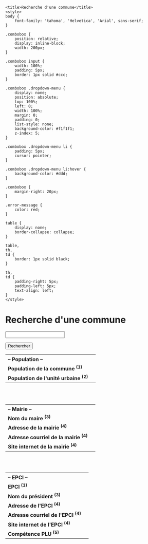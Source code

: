 <html lang="fr">

<head>
	<meta charset="UTF-8">
	<meta name="viewport" content="width=device-width, initial-scale=1.0">
	<meta http-equiv="Content-Security-Policy" content="default-src 'none'; script-src 'self' ; connect-src 'self' https://geo.api.gouv.fr https://api-lannuaire.service-public.fr; frame-ancestors 'none';">
	<meta http-equiv="X-Content-Type-Options" content="nosniff">
	<meta name="referrer" content="strict-origin">
	<meta http-equiv="Strict-Transport-Security" content="max-age=63072000; includeSubDomains; preload">
	<script src="https://cdn.jsdelivr.net/npm/validator@13.12.0/validator.min.js"></script>

	<title>Recherche d'une commune</title>
	<style>
	body {
		font-family: 'tahoma', 'Helvetica', 'Arial', sans-serif;
	}
	
	.combobox {
		position: relative;
		display: inline-block;
		width: 200px;
	}
	
	.combobox input {
		width: 100%;
		padding: 5px;
		border: 1px solid #ccc;
	}
	
	.combobox .dropdown-menu {
		display: none;
		position: absolute;
		top: 100%;
		left: 0;
		width: 100%;
		margin: 0;
		padding: 0;
		list-style: none;
		background-color: #f1f1f1;
		z-index: 5;
	}
	
	.combobox .dropdown-menu li {
		padding: 5px;
		cursor: pointer;
	}
	
	.combobox .dropdown-menu li:hover {
		background-color: #ddd;
	}
	
	.combobox {
		margin-right: 20px;
	}
	
	.error-message {
		color: red;
	}
	
	table {
		display: none;
		border-collapse: collapse;
	}
	
	table,
	th,
	td {
		border: 1px solid black;
	}
	
	th,
	td {
		padding-right: 5px;
		padding-left: 5px;
		text-align: left;
	}
	</style>
</head>

<body>
	<h1>Recherche d'une commune</h1>
		<div class="combobox">
		<input type="text" id="communeInput" name="commune" autocomplete="off">
		<ul id="commune-list" class="dropdown-menu"></ul>
	</div>
	<button id="rechercherBtn">Rechercher</button>
	<div id="resultatCommune"></div>
	<div id="infos"></div>
	<table>
		<tr>
			<th colspan="2" style="text-align: left;"><b>– Population –</b></th>
		</tr>
		<tr>
			<td><b>Population de la commune <sup>(1)</sup></b></td>
			<td id="populationInfo"></td>
		</tr>
		<tr>
			<td><b>Population de l'unité urbaine <sup>(2)</sup></b></td>
			<td id="popUrbaineInfo"></td>
		</tr>
	</table>
	<br>
	<br>
	<table>
		<tr>
			<th colspan="2" style="text-align: left;"><b>– Mairie –</b></th>
		</tr>
		<tr>
			<td><b>Nom du maire <sup>(3)</sup></b></td>
			<td id="nomdumaire"></td>
		</tr>
		<tr>
			<td><b>Adresse de la mairie <sup>(4)</sup></b></td>
			<td id="adressemairie"></td>
		</tr>
		<tr>
			<td><b>Adresse courriel de la mairie <sup>(4)</sup></b></td>
			<td id="courrielmairie"></td>
		</tr>
		<tr>
			<td><b>Site internet de la mairie <sup>(4)</sup></b></td>
			<td id="sitemairie"></td>
		</tr>
	</table>
	<br>
	<br>
	<table>
		<tr>
			<th colspan="2" style="text-align: left;"><b>– EPCI –</b></th>
		</tr>
		<tr>
			<td><b>EPCI <sup>(1)</sup></b></td>
			<td id="epciInfo"></td>
		</tr>
		<tr>
			<td><b>Nom du président <sup>(3)</sup></b></td>
			<td id="nomdupresident"></td>
		</tr>
		<tr>
			<td><b>Adresse de l'EPCI <sup>(4)</sup></b></td>
			<td id="adresseEpci"></td>
		</tr>
		<tr>
			<td><b>Adresse courriel de l'EPCI <sup>(4)</sup></b></td>
			<td id="courrielEpci"></td>
		</tr>
		<tr>
			<td><b>Site internet de l'EPCI <sup>(4)</sup></b></td>
			<td id="siteEpci"></td>
		</tr>
		<tr>
			<td><b>Compétence PLU <sup>(5)</sup></b></td>
			<td id="competencePLU"></td>
		</tr>
	</table>
	<br>
	<script>
	document.addEventListener('DOMContentLoaded', function() {
const communeInput = document.getElementById("communeInput");
const communeList = document.getElementById("commune-list");
const rechercherBtn = document.getElementById("rechercherBtn");
const infosElement = document.getElementById("infos");
		let lastSearchTimeout;
		let selectedCodeCommune;
		
function updateElementText(elementId, text) {
    const element = document.getElementById(elementId);
    if (element && typeof text === 'string') {
        element.textContent = sanitizeText(text);
    } else {
        element.textContent = 'Données non disponibles';
    }
}


async function fetchCsvData(url) {
    try {
        const response = await fetch(url, {
    method: 'GET'
});
        if (!response.ok) {
            throw new Error(`Erreur réseau : ${response.status} ${response.statusText}`);
        }
        const text = await response.text();
        const data = parseCsv(text);
        return data.slice(1);
    } catch (error) {
        console.error("Erreur lors de la récupération du fichier CSV :", error);
        showError();
        return null;
    }
}

function updateElement(elementId, value) {
    const element = document.getElementById(elementId);
    if (!element) return;
    element.textContent = value ? sanitizeText(value) : 'Données non disponibles';
}

function parseCsv(text, separator = ';') {
    const lines = text.trim().split('\n');
    return lines.map(line => line.split(separator));
}

async function handlePluData(codeEpci) {
    try {
        const pluResponse = await fetch('https://raw.githubusercontent.com/PaysagesdeFrance/pdf/main/plu', {
    method: 'GET'
});
        if (!pluResponse.ok) {
            throw new Error(`Erreur réseau : ${pluResponse.status} ${pluResponse.statusText}`);
        }
        const pluText = await pluResponse.text();
        const lines = pluText.split('\n');
        const line = lines.find(line => line.startsWith(`${codeEpci},`));
        if (line) {
            const uuValues = line.split(',');
            const numAssocie = uuValues[1];
            let message = "";
            if (numAssocie === "0") {
                message = "non";
            } else if (numAssocie === "1") {
                message = "oui";
            } else {
                message = "Valeur inconnue";
            }
            document.getElementById('competencePLU').textContent = sanitizeText(message);
        } else {
            document.getElementById('competencePLU').textContent = "Information non disponible";
        }
    } catch (error) {
        console.error("Erreur lors de la récupération des données PLU :", error);
        showError();
    }
}


function handlePopulationData(data) {
    if (!Array.isArray(data) || data.length === 0 || typeof data[0] !== 'object' || typeof data[0].population !== 'number') {
        showError();
        updateElementText('populationInfo', 'Données non disponibles');
        return;
    }

    const population = data[0].population;
    if (Number.isInteger(population) && population >= 0 && population <= 100000000) {
        updateElementText('populationInfo', `${population} habitants`);
    } else {
        updateElementText('populationInfo', 'Données non disponibles');
    }
}



async function handleEpciData(data) {
    if (!Array.isArray(data) || data.length === 0 || typeof data[0] !== 'object' || !data[0].epci || typeof data[0].epci.nom !== 'string' || typeof data[0].codeEpci !== 'string') {
        showError();
        updateElementText('epciInfo', 'Données non disponibles');
        return;
    }

    const epci = data[0].epci;
    const nomEpci = epci.nom || 'Non disponible';
    const codeEpci = data[0].codeEpci;

    updateElementText('epciInfo', `${nomEpci} – (SIREN : ${codeEpci})`);

    if (codeEpci && codeEpci !== "200054781") {
        await fetchDataFromCsv('adresse', codeEpci);
        await fetchDataFromCsv('president', codeEpci);
        await handlePluData(codeEpci); // Ajout pour appeler correctement handlePluData
    } else {
        updateElementText('epciInfo', `Métropole du Grand Paris – dépend d'un EPT`);
    }
}

async function handleMaireData(codeCommune) {
    await fetchDataFromCsv('maire', codeCommune);
    await fetchDataFromCsv('adresse', codeCommune);
}

async function handleUniteUrbaineData(codeCommune) {
    try {
        const inseeResponse = await fetch('https://raw.githubusercontent.com/PaysagesdeFrance/pdf/main/insee', {
    method: 'GET'
});
        if (!inseeResponse.ok) {
            throw new Error(`Erreur réseau : ${inseeResponse.status} ${inseeResponse.statusText}`);
        }
        const inseeText = await inseeResponse.text();
        const inseeLines = inseeText.split('\n');
        const inseeLine = inseeLines.find(line => line.startsWith(`${codeCommune},`));

        if (inseeLine) {
            const values = inseeLine.split(',');
            const numUniteUrbaine = values[1].substring(0, 5);
            const uuResponse = await fetch('https://raw.githubusercontent.com/PaysagesdeFrance/pdf/main/uu', {
    method: 'GET'
});
            if (!uuResponse.ok) {
                throw new Error(`Erreur réseau : ${uuResponse.status} ${uuResponse.statusText}`);
            }
            const uuText = await uuResponse.text();
            const uuLines = uuText.split('\n');
            const uuLine = uuLines.find(uuLine => uuLine.includes(`${numUniteUrbaine},`));

            if (uuLine) {
                const uuValues = uuLine.split(',');
                const numAssocie = parseInt(uuValues[1], 10);
                let populationUrbainMessage = "";

                if (numAssocie <= 5) {
                    populationUrbainMessage = "inférieure à 100000 habitants";
                } else if (numAssocie === 8) {
                    populationUrbainMessage = "unité urbaine de Paris";
                } else if (numAssocie === 6 || numAssocie === 7) {
                    populationUrbainMessage = "supérieure à 100000 habitants";
                } else {
                    populationUrbainMessage = "Aucune condition spécifiée";
                }
                document.getElementById('popUrbaineInfo').textContent = sanitizeText(populationUrbainMessage);
            } else {
                document.getElementById('popUrbaineInfo').textContent = "hors unité urbaine";
            }
        } else {
            document.getElementById('popUrbaineInfo').textContent = "Information non disponible";
        }
    } catch (error) {
        console.error("Une erreur s'est produite lors de la récupération des données :", error);
        showError();
    }
}


function handleSearch() {
    const nomCommune = sanitizeText(communeInput.value.trim());
    infosElement.textContent = '';
    
    if (selectedCodeCommune) {
        fetchData(selectedCodeCommune);
        document.querySelectorAll("table").forEach(table => {
            table.style.display = "table";
        });
    } else {
        showError('Veuillez entrer le nom d\'une commune.');
    }
}


function showError(userMessage = "Une erreur s'est produite. Veuillez réessayer plus tard.") {
    const infosElement = document.getElementById("infos");
    infosElement.textContent = userMessage;
    console.error("Détails de l'erreur :", new Error().stack);
}


function hideCommuneList() {
    communeList.innerHTML = '';
    communeList.style.display = 'none';
}

function showCommuneList() {
    communeList.style.display = 'block';
}

function debounce(func, delay) {
    let debounceTimer;
    return function() {
        const context = this;
        const args = arguments;
        clearTimeout(debounceTimer);
        debounceTimer = setTimeout(() => func.apply(context, args), delay);
    };
}

communeInput.addEventListener("input", debounce(function() {
    var communeName = this.value;
    if (!validateInput(communeName, 'text', 50)) {
        showError();
        hideCommuneList();
        return;
    }
    if (communeName.length >= 1) {
        fetchCommunes(communeName);
    } else {
        hideCommuneList();
    }
}, 300));



async function fetchCommunes(communeName) {
    try {
        const response = await fetch(`https://geo.api.gouv.fr/communes?nom=${communeName}&limit=13`);
        if (!response.ok) {
            throw new Error("Erreur réseau lors de la récupération des communes.");
        }
        const data = await response.json();

        if (!Array.isArray(data) || data.length === 0) {
            throw new Error("Les données retournées par l'API sont invalides ou vides.");
        }

        communeList.innerHTML = '';
        data.forEach(function(commune) {
            if (typeof commune.nom !== 'string' || typeof commune.codeDepartement !== 'string' || typeof commune.code !== 'string') {
                console.warn("Données de la commune invalides : ", commune);
                return;
            }

            const listItem = document.createElement("li");
            listItem.textContent = `${sanitizeText(commune.nom)} (${sanitizeText(commune.codeDepartement)})`;
            listItem.addEventListener("click", function() {
                selectedCodeCommune = commune.code;
                communeInput.value = commune.nom;
                hideCommuneList();
                infosElement.textContent = '';

                document.getElementById('resultatCommune').textContent = '';
                document.getElementById('populationInfo').textContent = '';
                document.getElementById('popUrbaineInfo').textContent = '';
                document.getElementById('epciInfo').textContent = '';
                document.getElementById('nomdumaire').textContent = '';
                document.getElementById('adressemairie').textContent = '';
                document.getElementById('courrielmairie').textContent = '';
                document.getElementById('sitemairie').textContent = '';
                document.getElementById('nomdupresident').textContent = '';
                document.getElementById('adresseEpci').textContent = '';
                document.getElementById('courrielEpci').textContent = '';
                document.getElementById('siteEpci').textContent = '';
                document.getElementById('competencePLU').textContent = '';

                const resultatCommune = document.getElementById('resultatCommune');
                const h2Element = document.createElement('h2');
                h2Element.textContent = `– ${commune.nom} (${commune.codeDepartement}) – code INSEE ${selectedCodeCommune}`;
                resultatCommune.textContent = '';
                resultatCommune.appendChild(h2Element);

                if (resultatCommune.textContent.trim() !== "") {
                    rechercherBtn.focus();
                }
            });
            communeList.appendChild(listItem);
        });
        showCommuneList();
    } catch (error) {
        showError();
        console.error("Détails de l'erreur :", error);
    }
}


document.addEventListener("click", function(event) {
    if (!communeInput.contains(event.target) && !communeList.contains(event.target)) {
        hideCommuneList();
    }
    if (event.target.id === "rechercherBtn") {
        handleSearch();
    }
});

function handleAdresseData(data, type) {
    const isMairie = type === 'mairie';
    const record = data.results.find(record => {
        const pivotData = record.pivot ? JSON.parse(record.pivot) : [];
        return (isMairie && pivotData.some(item => item.type_service_local === "mairie")) || 
               (!isMairie && pivotData.some(item => item.type_service_local === "epci"));
    });

    if (record && record.adresse) {
        const adresseData = JSON.parse(record.adresse);
        const adresseComplete = [
            adresseData[0].numero_voie || '',
            adresseData[0].complement1 || '',
            adresseData[0].complement2 || '',
            adresseData[0].service_distribution || '',
            adresseData[0].code_postal || '',
            adresseData[0].nom_commune || ''
        ].filter(Boolean).join(' - ');

        const adresseElementId = isMairie ? "adressemairie" : "adresseEpci";
        updateElement(adresseElementId, adresseComplete);
        updateElement(isMairie ? "courrielmairie" : "courrielEpci", record.adresse_courriel || "Données non disponibles");

        if (record.site_internet) {
            const siteInternet = JSON.parse(record.site_internet)[0].valeur;
            const siteElementId = isMairie ? "sitemairie" : "siteEpci";
            updateElement(siteElementId, siteInternet);
        }
    } else {
        showError("Aucune information sur l'adresse trouvée.");
    }
}



rechercherBtn.addEventListener("click", handleSearch);

// Nouvelle fonction de validation centralisée
function validateInput(text, type = 'text', maxLength = 100) {
    if (!validator.isLength(text, { min: 1, max: maxLength })) {
        return false;
    }

    switch (type) {
        case 'text':
            return validator.isAlphanumeric(text, 'fr-FR', { ignore: " '-" });
        case 'number':
            return validator.isNumeric(text);
        case 'email':
            return validator.isEmail(text);
        default:
            return false;
    }
}


function sanitizeText(text) {
    return validator.escape(text);
}

async function fetchDataFromCsv(type, code) {
    const urls = {
        maire: "https://static.data.gouv.fr/resources/repertoire-national-des-elus-1/20240730-125205/elus-maires.csv",
        president: "https://static.data.gouv.fr/resources/repertoire-national-des-elus-1/20240731-142441/elus-epci.csv",
        adresse: `https://api-lannuaire.service-public.fr/api/explore/v2.1/catalog/datasets/api-lannuaire-administration/records?select=pivot,site_internet,nom,adresse_courriel,adresse&where=${type === 'mairie' ? `code_insee_commune%3A%22${code}%22` : `siren%3A%22${code}%22`}&limit=100`
    };
    
    const url = urls[type];
    try {
        const response = await fetch(url);
        if (!response.ok) throw new Error(`Erreur réseau : ${response.status}`);
        
        if (type === 'adresse') {
            const data = await response.json();
            handleAdresseData(data, type);
        } else {
            const text = await response.text();
            const csvData = parseCsv(text);
            handleEluData(csvData, type, code);
        }
    } catch (error) {
        console.error("Erreur lors de la récupération des données :", error);
        showError();
    }
}

function handleEluData(data, type, code) {
    let found = false;
    const codeIndex = 4; // Index du code INSEE ou SIREN selon le type de fichier CSV
    const nomIndex = type === 'maire' ? 6 : 8;
    const prenomIndex = type === 'maire' ? 7 : 9;
    const sexeIndex = type === 'maire' ? 8 : 10;

    for (let i = 0; i < data.length; i++) {
        const row = data[i];
        if (parseInt(row[codeIndex]) === parseInt(code)) {
            const nomElu = row[nomIndex];
            const prenomElu = row[prenomIndex];
            let sexeElu = row[sexeIndex];
            
            if (nomElu && prenomElu) {
                sexeElu = sexeElu === "M" ? "M." : (sexeElu === "F" ? "Mme" : "");
                const elementId = type === 'maire' ? "nomdumaire" : "nomdupresident";
                updateElement(elementId, `${sexeElu} ${sanitizeText(nomElu)} ${sanitizeText(prenomElu)}`);
                found = true;
                break;
            }
        }
    }

    if (!found) {
        const elementId = type === 'maire' ? "nomdumaire" : "nomdupresident";
        updateElement(elementId, "Données non disponibles");
    }
}


function validateApiResponse(data, expectedFields) {
    return expectedFields.every(field => field in data);
}

async function fetchData(selectedCodeCommune) {
    const apiUrl = `https://geo.api.gouv.fr/communes?code=${selectedCodeCommune}&fields=code,population,codeEpci,epci,siren`;

    try {
        const response = await fetch(apiUrl);
        if (!response.ok) throw new Error(`Erreur réseau : ${response.status}`);

        const data = await response.json();

        if (data.length > 0 && validateApiResponse(data[0], ['code', 'population', 'epci', 'siren'])) {
            const codeCommune = data[0].code;
            const codeEpci = data[0].codeEpci;

            await Promise.all([
                handlePopulationData(data),
                handleEpciData(data),
                fetchDataFromCsv('maire', codeCommune),
                handleUniteUrbaineData(codeCommune),
                codeEpci ? fetchDataFromCsv('adresse', codeEpci) : Promise.resolve()
            ]);

            if (codeEpci && codeEpci === "200054781") {
                updateElement('epciInfo', `Métropole du Grand Paris – dépend d'un EPT`);
            }
        } else {
            showError();
        }
    } catch (error) {
        console.error("Une erreur s'est produite lors de la récupération des données de l'API :", error);
        showError();
    }
}


	});
	</script>


	<hr> <b>Sources :</b>
	<ul style="list-style-type:square">
		<li>(1) API gouvernementale : <a href="https://geo.api.gouv.fr/decoupage-administratif/communes" target="_blank">https://geo.api.gouv.fr/decoupage-administratif/communes</a></li>
		<li>(2) informations mises à jour manuellement – valable au 1er janvier 2024 – source : <a href="https://www.insee.fr/fr/information/4802589" target="_blank">https://www.insee.fr/fr/information/4802589</a></li>
		<li>(3) OpenData gouvernemental : Ministère de l'Intérieur et des Outre-Mer – <a href="https://www.data.gouv.fr/fr/datasets/repertoire-national-des-elus-1/" target="_blank">https://www.data.gouv.fr/fr/datasets/repertoire-national-des-elus-1/</a></li>
		<li>(4) API gouvernementale : <a href="https://api-lannuaire.service-public.fr/explore/dataset/api-lannuaire-administration" target="_blank">https://api-lannuaire.service-public.fr/explore/dataset/api-lannuaire-administration</a></li>
		<li>(5) informations mises à jour manuellement – valable au 1er juillet 2024 – source : <a href="https://www.banatic.interieur.gouv.fr/" target="_blank">https://www.banatic.interieur.gouv.fr/</a></li>

	</ul>

	<hr> <b>Historique :</b>
	<ul style="list-style-type:square">
 		<li>version 1.20c du 28/10/2024 : Amélioration de la simplicité</li>
 		<li>version 1.19g du 27/10/2024 : Amélioration de la simplicité</li>
 		<li>version 1.18t du 26/10/2024 : Amélioration de la sécurité</li>
 		<li>version 1.17b du 24/10/2024 : Amélioration de la sécurité</li>
 		<li>version 1.16g du 21/10/2024 : Amélioration de la sécurité</li>
   		<li>version 1.15m du 20/10/2024 : Amélioration de la sécurité</li>
 		<li>version 1.14u du 19/10/2024 : Amélioration de la sécurité</li>
		<li>version 1.13h du 18/10/2024 : Amélioration de la sécurité</li>
  		<li>version 1.12f du 17/10/2024 : Amélioration de la sécurité</li>
 		<li>version 1.11g du 03/09/2024 : Résolution d'un bug - suppression de l'integrity de Axios</li>
 		<li>version 1.10c du 01/09/2024 : Modification de integrity de Axios suite à mise à jour (1.7.7) et de jQuery</li>
		<li>version 1.09b du 25/08/2024 : Modification de integrity de Axios suite à mise à jour (1.7.5)</li>
  		<li>version 1.08c du 06/08/2024 : Modification de integrity de Axios suite à mise à jour (1.7.3), remplacement de csvUrlMaire et de csvUrlPresident, mise à jour de la source (5)</li>
		<li>version 1.07c du 03/06/2024 : suppression de la balise meta http-equiv="X-Frame-Options" content="SAMEORIGIN", modification de integrity de Axios, ajout de Axios dans la liste des librairies</li>
 		<li>version 1.06c du 22/03/2024 : Mise à jour du CSP</li>
		<li>version 1.05a du 18/03/2024 : Mise à jour des bases de données compétence PLU et unité urbaine</li>
 		<li>version 1.04t du 17/03/2024 : Implantation Content Security Policy header, Subresource integrity, X-Content-Type-Options header, X-Frame-Options header, referrer-policy header</li>
		<li>version 1.03a du 14/01/2024 : Suppression du style imposé par Github Pages</li>
 		<li>version 1.02a du 13/01/2024 : Migration du code principal vers Github et adaptation</li>
		<li>version 1.01a du 11/01/2024 : Ajout des liens hypertextes</li>
		<li>version 1.0a du 01/01/2024 : Mise en ligne</li>
	</ul>
	<hr>
 <script>
document.addEventListener('DOMContentLoaded', function() {
  var githubLink = document.querySelector('h1 a[href="https://paysagesdefrance.github.io/"]');
  var unwantedStyle = document.querySelector('link[href^="/assets/css/style.css"]');
  if (githubLink) {
    githubLink.parentElement.style.display = 'none';
  }
  if (unwantedStyle) {
    unwantedStyle.parentNode.removeChild(unwantedStyle);
  }});
</script>


 </body>

</html>
